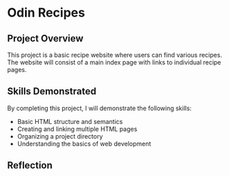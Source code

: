 # Odin Recipes

## Project Overview

This project is a basic recipe website where users can find various recipes. The website will consist of a main index page with links to individual recipe pages.

## Skills Demonstrated

By completing this project, I will demonstrate the following skills:

- Basic HTML structure and semantics
- Creating and linking multiple HTML pages
- Organizing a project directory
- Understanding the basics of web development

## Reflection
 <!-- Come back here after you are done to reflect o the project -->